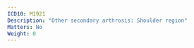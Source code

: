 ```yaml
---
ICD10: M1921
Description: "Other secondary arthrosis: Shoulder region"
Matters: No
Weight: 0
---
```

